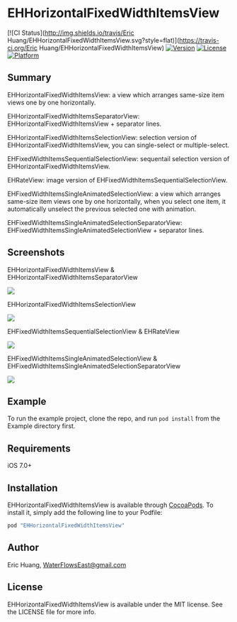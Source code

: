 # EHHorizontalFixedWidthItemsView

[![CI Status](http://img.shields.io/travis/Eric Huang/EHHorizontalFixedWidthItemsView.svg?style=flat)](https://travis-ci.org/Eric Huang/EHHorizontalFixedWidthItemsView)
[![Version](https://img.shields.io/cocoapods/v/EHHorizontalFixedWidthItemsView.svg?style=flat)](http://cocoapods.org/pods/EHHorizontalFixedWidthItemsView)
[![License](https://img.shields.io/cocoapods/l/EHHorizontalFixedWidthItemsView.svg?style=flat)](http://cocoapods.org/pods/EHHorizontalFixedWidthItemsView)
[![Platform](https://img.shields.io/cocoapods/p/EHHorizontalFixedWidthItemsView.svg?style=flat)](http://cocoapods.org/pods/EHHorizontalFixedWidthItemsView)

## Summary

EHHorizontalFixedWidthItemsView: a view which arranges same-size item views one by one horizontally.

EHHorizontalFixedWidthItemsSeparatorView: EHHorizontalFixedWidthItemsView + separator lines.

EHHorizontalFixedWidthItemsSelectionView: selection version of EHHorizontalFixedWidthItemsView, you can single-select or multiple-select.

EHFixedWidthItemsSequentialSelectionView: sequentail selection version of EHHorizontalFixedWidthItemsView.

EHRateView: image version of EHFixedWidthItemsSequentialSelectionView.

EHFixedWidthItemsSingleAnimatedSelectionView: a view which arranges same-size item views one by one horizontally, when you select one item, it automatically unselect the previous selected one with animation.

EHFixedWidthItemsSingleAnimatedSelectionSeparatorView: EHFixedWidthItemsSingleAnimatedSelectionView + separator lines.

## Screenshots

EHHorizontalFixedWidthItemsView & EHHorizontalFixedWidthItemsSeparatorView

![](https://github.com/waterflowseast/EHHorizontalFixedWidthItemsView/raw/master/screenshots/1.png)

EHHorizontalFixedWidthItemsSelectionView

![](https://github.com/waterflowseast/EHHorizontalFixedWidthItemsView/raw/master/screenshots/2.png)

EHFixedWidthItemsSequentialSelectionView & EHRateView

![](https://github.com/waterflowseast/EHHorizontalFixedWidthItemsView/raw/master/screenshots/3.png)

EHFixedWidthItemsSingleAnimatedSelectionView & EHFixedWidthItemsSingleAnimatedSelectionSeparatorView

![](https://github.com/waterflowseast/EHHorizontalFixedWidthItemsView/raw/master/screenshots/4.png)

## Example

To run the example project, clone the repo, and run `pod install` from the Example directory first.

## Requirements

iOS 7.0+

## Installation

EHHorizontalFixedWidthItemsView is available through [CocoaPods](http://cocoapods.org). To install
it, simply add the following line to your Podfile:

```ruby
pod "EHHorizontalFixedWidthItemsView"
```

## Author

Eric Huang, WaterFlowsEast@gmail.com

## License

EHHorizontalFixedWidthItemsView is available under the MIT license. See the LICENSE file for more info.

